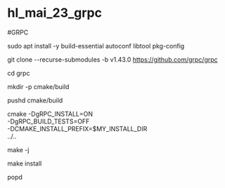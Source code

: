 # hl_mai_23_grpc

#GRPC

sudo apt install -y build-essential autoconf libtool pkg-config

git clone --recurse-submodules -b v1.43.0 https://github.com/grpc/grpc

cd grpc

mkdir -p cmake/build

pushd cmake/build

cmake -DgRPC_INSTALL=ON \
      -DgRPC_BUILD_TESTS=OFF \
      -DCMAKE_INSTALL_PREFIX=$MY_INSTALL_DIR \
      ../..
      
make -j

make install

popd
 
